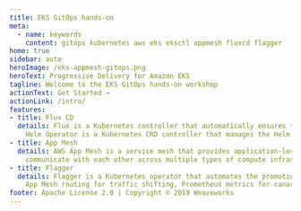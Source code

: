 ```yaml
---
title: EKS GitOps hands-on
meta:
  - name: keywords
    content: gitops kubernetes aws eks eksctl appmesh fluxcd flagger
home: true
sidebar: auto
heroImage: /eks-appmesh-gitops.png
heroText: Progressive Delivery for Amazon EKS
tagline: Welcome to the EKS GitOps hands-on workshop
actionText: Get Started →
actionLink: /intro/
features:
- title: Flux CD
  details: Flux is a Kubernetes controller that automatically ensures that the state of a cluster matches the config in git.
    Helm Operator is a Kubernetes CRD controller that manages the Helm release lifecycle.
- title: App Mesh
  details: AWS App Mesh is a service mesh that provides application-level networking to make it easy for your services to
    communicate with each other across multiple types of compute infrastructure.
- title: Flagger
  details: Flagger is a Kubernetes operator that automates the promotion of canary deployments using 
    App Mesh routing for traffic shifting, Prometheus metrics for canary analysis and Helm for testing.
footer: Apache License 2.0 | Copyright © 2019 Weaveworks
---
```


